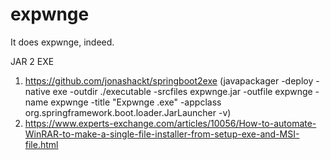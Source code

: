 # expwnge
It does expwnge, indeed.

JAR 2 EXE
1. https://github.com/jonashackt/springboot2exe (javapackager -deploy -native exe -outdir ./executable -srcfiles expwnge.jar -outfile expwnge -name expwnge -title "Expwnge .exe" -appclass org.springframework.boot.loader.JarLauncher -v)
2. https://www.experts-exchange.com/articles/10056/How-to-automate-WinRAR-to-make-a-single-file-installer-from-setup-exe-and-MSI-file.html
